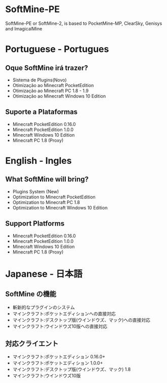 # SoftMine-PE
SoftMine-PE or SoftMine-2, is based to PocketMine-MP, ClearSky, Genisys and ImagicalMine

# Portuguese - Portugues

## Oque SoftMine irá trazer?
- Sistema de Plugins(Novo)
- Otimização ao Minecraft PocketEdition
- Otimização ao Minecraft PC 1.8 - 1.9
- Otimização ao Minecraft Windows 10 Edition

## Suporte a Plataformas
- Minecraft PocketEdition 0.16.0
- Minecraft PocketEdition 1.0.0
- Minecraft Windows 10 Edition
- Minecraft PC 1.8 (Proxy)

# English - Ingles

## What SoftMine will bring?
- Plugins System (New)
- Optimization to Minecraft PocketEdition
- Optimization to Minecraft PC 1.8
- Optimization to Minecraft Windows 10 Edition

## Support Platforms
- Minecraft PocketEdition 0.16.0
- Minecraft PocketEdition 1.0.0
- Minecraft Windows 10 Edition
- Minecraft PC 1.8 (Proxy)


# Japanese - 日本語

## SoftMine の機能

- 斬新的なプラグインのシステム
- マインクラフト:ポケットエディションへの直接対応
- マインクラフト:デスクトップ版(ウインドウズ、マック)への直接対応
- マインクラフト:ウインドウズ10版への直接対応

## 対応クライエント

- マインクラフト:ポケットエディション 0.16.0+
- マインクラフト:ポケットエディション 1.0.0+
- マインクラフト:デスクトップ版(ウインドウズ、マック) 1.8
- マインクラフト:ウインドウズ10版
